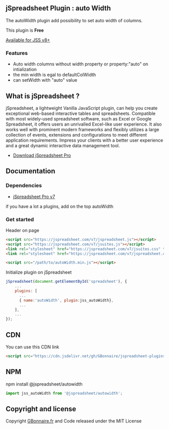## jSpreadsheet Plugin : auto Width

The autoWidth plugin add possibility to set auto width of columns.

This plugin is **Free**

[Available for JSS v8+](https://github.com/GBonnaire/jspreadsheet-plugins-and-editors/tree/master/plugins/JSSV8/src)


### Features

- Auto width columns without width property or property:"auto" on intialization
- the min width is egal to defaultColWidth
- can setWidth with "auto" value


## What is jSpreadsheet ?

jSpreadsheet, a lightweight Vanilla JavaScript plugin, can help you create exceptional web-based interactive tables and spreadsheets. Compatible with most widely-used spreadsheet software, such as Excel or Google Spreadsheet, it offers users an unrivalled Excel-like user experience. It also works well with prominent modern frameworks and flexibly utilizes a large collection of events, extensions and configurations to meet different application requirements. Impress your clients with a better user experience and a great dynamic interactive data management tool.

- [Download jSpreadsheet Pro](https://www.jspreadsheet.com) 

## Documentation

### Dependencies

- [jSpreadsheet Pro v7](https://www.jspreadsheet.com/v7) 

if you have a lot a plugins, add on the top autoWidth
### Get started

Header on page
```HTML
<script src="https://jspreadsheet.com/v7/jspreadsheet.js"></script>
<script src="https://jspreadsheet.com/v7/jsuites.js"></script>
<link rel="stylesheet" href="https://jspreadsheet.com/v7/jsuites.css" type="text/css" />
<link rel="stylesheet" href="https://jspreadsheet.com/v7/jspreadsheet.css" type="text/css" />

<script src="/path/to/autoWidth.min.js"></script>
```

Initialize plugin on jSpreadsheet
```JavaScript
jSpreadsheet(document.getElementById('spreadsheet'), {
	...
	plugins: [
      ...
      { name:'autoWidth', plugin:jss_autoWidth},
      ...  
    ],
    ...
});
```


## CDN

You can use this CDN link

```HTML
<script src="https://cdn.jsdelivr.net/gh/GBonnaire/jspreadsheet-plugins-and-editors@latest/plugins/dist/autoWidth.min.js"></script>
```

## NPM
npm install @jspreadsheet/autowidth
```javascript
import jss_autoWidth from '@jspreadsheet/autowidth';
```

## Copyright and license

Copyright [GBonnaire.fr](https://www.gbonnaire.fr) and Code released under the MIT License
